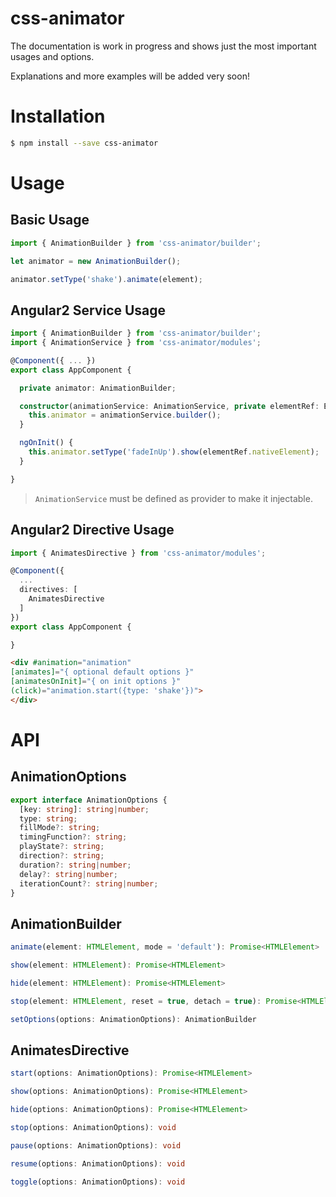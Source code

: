 # css-animator

The documentation is work in progress and shows just the most important usages and options.  

Explanations and more examples will be added very soon!

# Installation

```bash
$ npm install --save css-animator
```

# Usage

## Basic Usage

```ts
import { AnimationBuilder } from 'css-animator/builder';

let animator = new AnimationBuilder();

animator.setType('shake').animate(element);
```

## Angular2 Service Usage

```ts
import { AnimationBuilder } from 'css-animator/builder';
import { AnimationService } from 'css-animator/modules';

@Component({ ... })
export class AppComponent {

  private animator: AnimationBuilder;

  constructor(animationService: AnimationService, private elementRef: ElementRef) {
    this.animator = animationService.builder();
  }

  ngOnInit() {
    this.animator.setType('fadeInUp').show(elementRef.nativeElement);
  }

}
```

> `AnimationService` must be defined as provider to make it injectable.

## Angular2 Directive Usage

```ts
import { AnimatesDirective } from 'css-animator/modules';

@Component({
  ...
  directives: [
    AnimatesDirective
  ]
})
export class AppComponent {

}
```

```html
<div #animation="animation"
[animates]="{ optional default options }"
[animatesOnInit]="{ on init options }"
(click)="animation.start({type: 'shake'})">
</div>
```

# API

## AnimationOptions

```ts
export interface AnimationOptions {
  [key: string]: string|number;
  type: string;
  fillMode?: string;
  timingFunction?: string;
  playState?: string;
  direction?: string;
  duration?: string|number;
  delay?: string|number;
  iterationCount?: string|number;
}
```

## AnimationBuilder

```ts
animate(element: HTMLElement, mode = 'default'): Promise<HTMLElement>
```

```ts
show(element: HTMLElement): Promise<HTMLElement>
```

```ts
hide(element: HTMLElement): Promise<HTMLElement>
```

```ts
stop(element: HTMLElement, reset = true, detach = true): Promise<HTMLElement>
```

```ts
setOptions(options: AnimationOptions): AnimationBuilder
```

## AnimatesDirective

```ts
start(options: AnimationOptions): Promise<HTMLElement>
```

```ts
show(options: AnimationOptions): Promise<HTMLElement>
```

```ts
hide(options: AnimationOptions): Promise<HTMLElement>
```

```ts
stop(options: AnimationOptions): void
```

```ts
pause(options: AnimationOptions): void
```

```ts
resume(options: AnimationOptions): void
```

```ts
toggle(options: AnimationOptions): void
```
